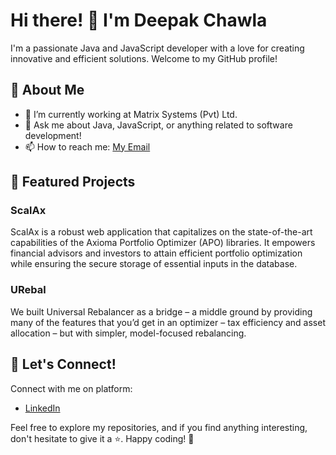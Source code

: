 # Hi there! 👋 I'm Deepak Chawla

I'm a passionate Java and JavaScript developer with a love for creating innovative and efficient solutions. Welcome to my GitHub profile!

## 🚀 About Me

- 🔭 I’m currently working at Matrix Systems (Pvt) Ltd.
- 💬 Ask me about Java, JavaScript, or anything related to software development!
- 📫 How to reach me: [My Email](mailto:deepakchawla078@gmail.com)


## 🌟 Featured Projects

### ScalAx

ScalAx is a robust web application that capitalizes on the state-of-the-art capabilities of the Axioma Portfolio Optimizer (APO) libraries. It empowers financial advisors and investors to attain efficient portfolio optimization while ensuring the secure storage of essential inputs in the database.


### URebal

We built Universal Rebalancer as a bridge – a middle ground by providing many of the features that you’d get in an optimizer – tax efficiency and asset allocation – but with simpler, model-focused rebalancing.


## 🤝 Let's Connect!

Connect with me on platform:

- [LinkedIn](https://www.linkedin.com/in/deepakchawla078/)


Feel free to explore my repositories, and if you find anything interesting, don't hesitate to give it a ⭐️. Happy coding! 🚀
